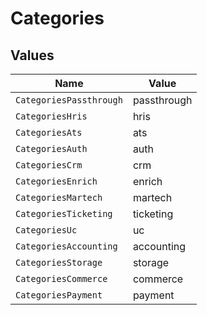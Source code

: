 # Categories


## Values

| Name                    | Value                   |
| ----------------------- | ----------------------- |
| `CategoriesPassthrough` | passthrough             |
| `CategoriesHris`        | hris                    |
| `CategoriesAts`         | ats                     |
| `CategoriesAuth`        | auth                    |
| `CategoriesCrm`         | crm                     |
| `CategoriesEnrich`      | enrich                  |
| `CategoriesMartech`     | martech                 |
| `CategoriesTicketing`   | ticketing               |
| `CategoriesUc`          | uc                      |
| `CategoriesAccounting`  | accounting              |
| `CategoriesStorage`     | storage                 |
| `CategoriesCommerce`    | commerce                |
| `CategoriesPayment`     | payment                 |